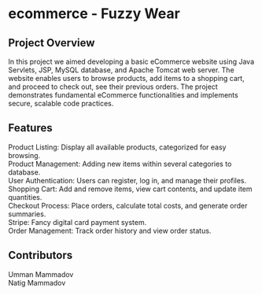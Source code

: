 # ecommerce - Fuzzy Wear

## Project Overview
In this project we aimed developing a basic eCommerce website using Java Servlets, JSP, MySQL database, and Apache Tomcat web server. The website enables users to browse products, add items to a shopping cart, and proceed to check out, see their previous orders. The project demonstrates fundamental eCommerce functionalities and implements secure, scalable code practices.

## Features
Product Listing: Display all available products, categorized for easy browsing.\
Product Management: Adding new items within several categories to database.\
User Authentication: Users can register, log in, and manage their profiles.\
Shopping Cart: Add and remove items, view cart contents, and update item quantities.\
Checkout Process: Place orders, calculate total costs, and generate order summaries.\
Stripe: Fancy digital card payment system.\
Order Management: Track order history and view order status.


## Contributors
Umman Mammadov\
Natig Mammadov
